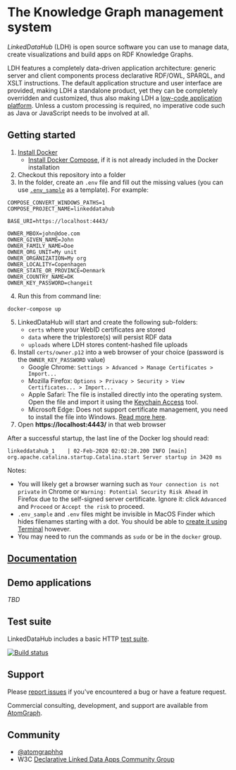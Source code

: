# The Knowledge Graph management system

_LinkedDataHub_ (LDH) is open source software you can use to manage data, create visualizations and build apps on RDF Knowledge Graphs.

LDH features a completely data-driven application architecture: generic server and client components process declarative RDF/OWL, SPARQL, and XSLT instructions.
The default application structure and user interface are provided, making LDH a standalone product, yet they can be completely overridden and customized, thus also making LDH a [low-code application platform](https://en.wikipedia.org/wiki/Low-code_development_platform). Unless a custom processing is required, no imperative code such as Java or JavaScript needs to be involved at all.

## Getting started

1. [Install Docker](https://docs.docker.com/install/)
   - [Install Docker Compose](https://docs.docker.com/compose/install/), if it is not already included in the Docker installation
2. Checkout this repository into a folder
3. In the folder, create an `.env` file and fill out the missing values (you can use [`.env_sample`](https://github.com/AtomGraph/LinkedDataHub/blob/master/.env_sample) as a template). For example:
```
COMPOSE_CONVERT_WINDOWS_PATHS=1
COMPOSE_PROJECT_NAME=linkeddatahub

BASE_URI=https://localhost:4443/

OWNER_MBOX=john@doe.com
OWNER_GIVEN_NAME=John
OWNER_FAMILY_NAME=Doe
OWNER_ORG_UNIT=My unit
OWNER_ORGANIZATION=My org
OWNER_LOCALITY=Copenhagen
OWNER_STATE_OR_PROVINCE=Denmark
OWNER_COUNTRY_NAME=DK
OWNER_KEY_PASSWORD=changeit
```
4. Run this from command line:
```
docker-compose up
```
5. LinkedDataHub will start and create the following sub-folders:
   - `certs` where your WebID certificates are stored
   - `data` where the triplestore(s) will persist RDF data
   - `uploads` where LDH stores content-hashed file uploads
6. Install `certs/owner.p12` into a web browser of your choice (password is the `OWNER_KEY_PASSWORD` value)
   - Google Chrome: `Settings > Advanced > Manage Certificates > Import...`
   - Mozilla Firefox: `Options > Privacy > Security > View Certificates... > Import...`
   - Apple Safari: The file is installed directly into the operating system. Open the file and import it using the [Keychain Access](https://support.apple.com/guide/keychain-access/what-is-keychain-access-kyca1083/mac) tool.
   - Microsoft Edge: Does not support certificate management, you need to install the file into Windows. [Read more here](https://social.technet.microsoft.com/Forums/en-US/18301fff-0467-4e41-8dee-4e44823ed5bf/microsoft-edge-browser-and-ssl-certificates?forum=win10itprogeneral).
7. Open **https://localhost:4443/** in that web browser

After a successful startup, the last line of the Docker log should read:

    linkeddatahub_1    | 02-Feb-2020 02:02:20.200 INFO [main] org.apache.catalina.startup.Catalina.start Server startup in 3420 ms

Notes:
* You will likely get a browser warning such as `Your connection is not private` in Chrome or `Warning: Potential Security Risk Ahead` in Firefox due to the self-signed server certificate. Ignore it: click `Advanced` and `Proceed` or `Accept the risk` to proceed.
* `.env_sample` and `.env` files might be invisible in MacOS Finder which hides filenames starting with a dot. You should be able to [create it using Terminal](https://stackoverflow.com/questions/5891365/mac-os-x-doesnt-allow-to-name-files-starting-with-a-dot-how-do-i-name-the-hta) however.
* You may need to run the commands as `sudo` or be in the `docker` group.

## [Documentation](https://linkeddatahub.com/linkeddatahub/docs/)

## Demo applications

*TBD*

## Test suite

LinkedDataHub includes a basic HTTP [test suite](https://github.com/AtomGraph/LinkedDataHub/tree/master/http-tests).

[![Build status](https://api.travis-ci.org/AtomGraph/LinkedDataHub.svg?branch=master)](https://travis-ci.org/AtomGraph/LinkedDataHub)

## Support

Please [report issues](https://github.com/AtomGraph/LinkedDataHub/issues) if you've encountered a bug or have a feature request.

Commercial consulting, development, and support are available from [AtomGraph](https://atomgraph.com).

## Community

* [@atomgraphhq](https://twitter.com/atomgraphhq)
* W3C [Declarative Linked Data Apps Community Group](http://www.w3.org/community/declarative-apps/)